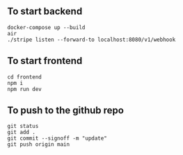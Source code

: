 ## To start backend
```
docker-compose up --build
air
./stripe listen --forward-to localhost:8080/v1/webhook
```

## To start frontend
```
cd frontend
npm i
npm run dev
```

## To push to the github repo
```
git status
git add .
git commit --signoff -m "update"
git push origin main
```